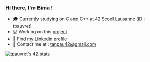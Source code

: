 ### Hi there, I'm Bima !

- 🎓 Currently studying on C and C++ at 42 Scool Lausanne (ID : tpauvret)
- 💻 Working on this [project](https://github.com/Bima42/NetPractice)
- 🤝 Find my [Linkedin profile](https://www.linkedin.com/in/tanguy-pauvret/)
- 📧 Contact me at : tanpau42@gmail.com

[![tpauvret's 42 stats](https://badge42.vercel.app/api/v2/cl4cu4yt6003509meu4zyuu1x/stats?cursusId=21&coalitionId=192)](https://github.com/JaeSeoKim/badge42)
